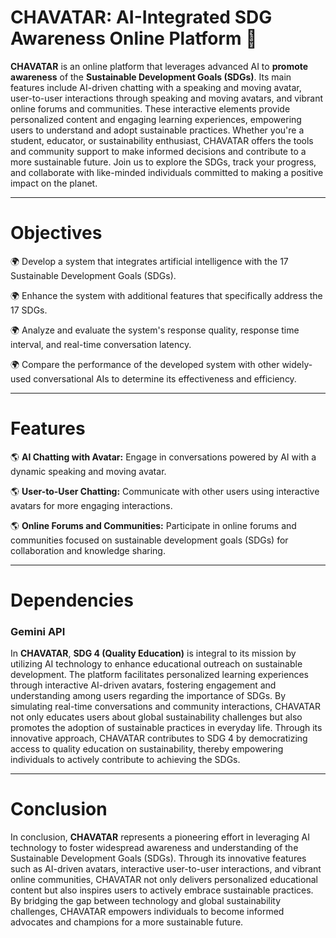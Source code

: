 # CHAVATAR: AI-Integrated SDG Awareness Online Platform  🌟

**CHAVATAR** is an online platform that leverages advanced AI to **promote awareness** of the **Sustainable Development Goals (SDGs)**. Its main features include AI-driven chatting with a speaking and moving avatar, user-to-user interactions through speaking and moving avatars, and vibrant online forums and communities. These interactive elements provide personalized content and engaging learning experiences, empowering users to understand and adopt sustainable practices. Whether you're a student, educator, or sustainability enthusiast, CHAVATAR offers the tools and community support to make informed decisions and contribute to a more sustainable future. Join us to explore the SDGs, track your progress, and collaborate with like-minded individuals committed to making a positive impact on the planet.

---
# Objectives

🌍 Develop a system that integrates artificial intelligence with the 17 Sustainable Development Goals (SDGs).

🌍 Enhance the system with additional features that specifically address the 17 SDGs.

🌍 Analyze and evaluate the system's response quality, response time interval, and real-time conversation latency.

🌍 Compare the performance of the developed system with other widely-used conversational AIs to determine its effectiveness and efficiency.

---
# Features

🌎 **AI Chatting with Avatar:** Engage in conversations powered by AI with a dynamic speaking and moving avatar.

🌎 **User-to-User Chatting:** Communicate with other users using interactive avatars for more engaging interactions.

🌎 **Online Forums and Communities:** Participate in online forums and communities focused on sustainable development goals (SDGs) for collaboration and knowledge sharing.

---
# Dependencies
### Gemini API

In **CHAVATAR**, **SDG 4 (Quality Education)** is integral to its mission by utilizing AI technology to enhance educational outreach on sustainable development. The platform facilitates personalized learning experiences through interactive AI-driven avatars, fostering engagement and understanding among users regarding the importance of SDGs. By simulating real-time conversations and community interactions, CHAVATAR not only educates users about global sustainability challenges but also promotes the adoption of sustainable practices in everyday life. Through its innovative approach, CHAVATAR contributes to SDG 4 by democratizing access to quality education on sustainability, thereby empowering individuals to actively contribute to achieving the SDGs.

---
# Conclusion

In conclusion, **CHAVATAR** represents a pioneering effort in leveraging AI technology to foster widespread awareness and understanding of the Sustainable Development Goals (SDGs). Through its innovative features such as AI-driven avatars, interactive user-to-user interactions, and vibrant online communities, CHAVATAR not only delivers personalized educational content but also inspires users to actively embrace sustainable practices. By bridging the gap between technology and global sustainability challenges, CHAVATAR empowers individuals to become informed advocates and champions for a more sustainable future.
